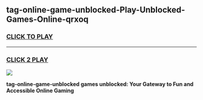 
## tag-online-game-unblocked-Play-Unblocked-Games-Online-qrxoq
<h3>
<a href="https://premium76.site?title=tag-online-game-unblocked&ref=24A">CLICK TO PLAY</a></h3>
<hr>

<h3>
<a href="https://premium76.site?title=tag-online-game-unblocked&ref=24A">CLICK 2 PLAY</a>
  
</h3>

<a href="https://premium76.site?title=tag-online-game-unblocked&ref=24A"><img src="https://clearcache.store/games.png"></a>


**tag-online-game-unblocked games unblocked: Your Gateway to Fun and Accessible Online Gaming**
